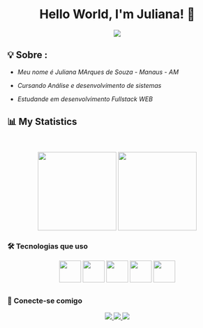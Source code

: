 <h1 align="center">Hello World, I'm Juliana! 🚀</h1>

<p align="center">
  <img src="https://readme-typing-svg.demolab.com?font=Fira+Code&pause=1000&center=true&vCenter=true&width=500&lines=Front-end+Developer;Vue.js+Lover;Tech+Enthusiast" />
</p>

## 💡 Sobre :
 - *Meu nome é Juliana MArques de Souza - Manaus - AM* 

 - *Cursando Análise e desenvolvimento de sistemas* 
 
 - *Estudande em desenvolvimento Fullstack WEB* 

 
## 📊 My Statistics
  
<br>
<p align="center">
  <img height="180em" src="https://github-readme-stats.vercel.app/api?username=juliMarquesSouza&show_icons=true&theme=dark" />
  <img height="180em" src="https://github-readme-stats.vercel.app/api/top-langs/?username=juliMarquesSouza&layout=compact&langs_count=6&theme=dark"/>
</p>
  
### 🛠️ **Tecnologias que uso**
<p align="center">
  <img src="https://cdn.jsdelivr.net/gh/devicons/devicon/icons/html5/html5-original.svg" width="50" />
  <img src="https://cdn.jsdelivr.net/gh/devicons/devicon/icons/css3/css3-original.svg" width="50" />
  <img src="https://cdn.jsdelivr.net/gh/devicons/devicon/icons/javascript/javascript-original.svg" width="50" />
  <img src="https://cdn.jsdelivr.net/gh/devicons/devicon/icons/vuejs/vuejs-original.svg" width="50" />
  <img src="https://cdn.jsdelivr.net/gh/devicons/devicon/icons/bootstrap/bootstrap-original.svg" width="50" />
</p>
 
##


### 📲 **Conecte-se comigo**
<p align="center">
  <a href="https://www.linkedin.com/feed/">
    <img src="https://img.shields.io/badge/LinkedIn-0077B5?style=for-the-badge&logo=linkedin&logoColor=white" />
  </a>
  <a href="https://github.com/juliMarquesSouza">
    <img src="https://img.shields.io/badge/GitHub-181717?style=for-the-badge&logo=github&logoColor=white" />
  </a>
  <a href="mailto:ju.marquess2023@gmail.com">
    <img src="https://img.shields.io/badge/Gmail-D14836?style=for-the-badge&logo=gmail&logoColor=white" />
  </a>
</p>
